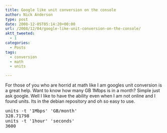 ```yaml
---
title: Google like unit conversion on the console
author: Nick Anderson
type: post
date: 2008-12-05T05:14:20+00:00
url: /2008/12/04/google-like-unit-conversion-on-the-console/
aktt_tweeted:
  - 1
categories:
  - Posts
tags:
  - conversion
  - math
  - units

---
```

For those of you who are horrid at math like I am googles unit conversion is a great help. Want to know how many GB 1Mbps is in a month? Simple just ask google. Well I like to have the ability even when I am not online and I found units. Its in the debian repository and oh so easy to use.

<pre class="brush: bash; title: ; notranslate" title="">units -t '1Mbps' 'GB/month'
328.71798
units -t '1hour' 'seconds'
3600
</pre>